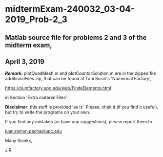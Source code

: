 # midtermExam-240032_03-04-2019_Prob-2_3

## Matlab source file for problems 2 and 3 of the midterm exam, 
## April 3, 2019  

***Remark:*** plotQuadMesh.m and plotCountorSolution.m are in the 
zipped file additionalFiles.zip, that can be found at Toni Susin's 
'Numerical Factory', 

https://numfactory.upc.edu/web/FiniteElements.html

in Section 'Extra material Files'.

**Disclaimer:** this stuff is provided 'as is'. Please, chek it (if you
find it useful), but try to write the programs on your own. 

If you find any mistakes (or have any suggestions), please report them to 

juan.ramon.pacha@upc.edu 

Many thanks,

J.R.
